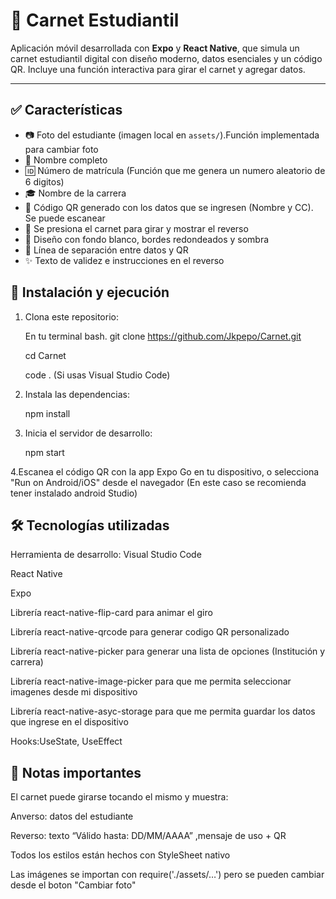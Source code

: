 
# 📱 Carnet Estudiantil 

Aplicación móvil desarrollada con **Expo** y **React Native**, que simula un carnet estudiantil digital con diseño moderno, datos esenciales y un código QR. Incluye una función interactiva para girar el carnet y agregar datos.

---

## ✅ Características

- 📷 Foto del estudiante (imagen local en `assets/`).Función implementada para cambiar foto
- 👤 Nombre completo
- 🆔 Número de matrícula (Función que me genera un numero aleatorio de 6 digitos)
- 🎓 Nombre de la carrera
- 📎 Código QR generado con los datos que se ingresen (Nombre y CC). Se puede escanear
- 🔁 Se presiona el carnet para girar y mostrar el reverso
- 🎨 Diseño con fondo blanco, bordes redondeados y sombra
- 🧾 Línea de separación entre datos y QR
- ✨ Texto de validez e instrucciones en el reverso


## 🚀 Instalación y ejecución

1. Clona este repositorio:

   En tu terminal bash.
   git clone https://github.com/Jkpepo/Carnet.git

   cd Carnet

   code . (Si usas Visual Studio Code)

3. Instala las dependencias:

   npm install

4. Inicia el servidor de desarrollo:
    
    npm start

4.Escanea el código QR con la app Expo Go en tu dispositivo, o selecciona "Run on Android/iOS" desde el navegador (En este caso se recomienda tener instalado android Studio)


## 🛠️ Tecnologías utilizadas
Herramienta de desarrollo: Visual Studio Code

React Native

Expo

Librería react-native-flip-card para animar el giro

Librería react-native-qrcode  para generar codigo QR personalizado

Librería react-native-picker  para generar una lista de opciones (Institución y carrera)

Librería react-native-image-picker  para que me permita seleccionar imagenes desde mi dispositivo

Librería react-native-asyc-storage   para que me permita guardar los datos que ingrese en el dispositivo

Hooks:UseState, UseEffect


## 📌 Notas importantes
El carnet puede girarse tocando el mismo y muestra:

Anverso: datos del estudiante 

Reverso: texto “Válido hasta: DD/MM/AAAA”  ,mensaje de uso + QR

Todos los estilos están hechos con StyleSheet nativo

Las imágenes se importan con require('./assets/…') pero se pueden cambiar desde el boton "Cambiar foto"








